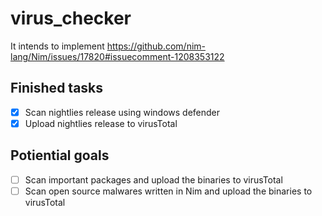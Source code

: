 # virus_checker

It intends to implement https://github.com/nim-lang/Nim/issues/17820#issuecomment-1208353122


## Finished tasks

- [x] Scan nightlies release using windows defender
- [x] Upload nightlies release to virusTotal

## Potiential goals

- [ ] Scan important packages and upload the binaries to virusTotal
- [ ] Scan open source malwares written in Nim and upload the binaries to virusTotal
